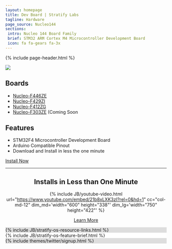 ```yaml
---
layout: homepage
title: Dev Board | Stratify Labs
tagline: Hardware
page_source: Nucleo144
sections:
 intro: Nucleo 144 Board Family
 brief: STM32 ARM Cortex M4 Microcontroller Development Board
 icon: fa fa-gears fa-3x
---
```


{% include page-header.html %}

<div class="container">
<div class="row header_row">
<div class="col-md-5">

<img class="post_image" src="{{ BASE_PATH }}/images/nucleo-f446ze.png" />


</div>

<div class="col-md-7">


<h2>Boards</h2>

<ul>
    <li><a href="https://github.com/StratifyLabs/Nucleo-F446ZE" target="_blank">Nucleo-F446ZE</a></li>
    <li><a href="https://github.com/StratifyLabs/Nucleo-F429ZI" target="_blank">Nucleo-F429ZI</a></li>
    <li><a href="https://github.com/StratifyLabs/Nucleo-F412ZG" target="_blank">Nucleo-F412ZG</a></li>
    <li><a href="https://github.com/StratifyLabs/Nucleo-F303ZE" target="_blank">Nucleo-F303ZE</a> (Coming Soon</li>
</ul>


<h2>Features</h2>

<ul>
<li>STM32F4 Microcontroller Development Board</li>
<li>Arduino Compatible Pinout</li>
<li>Download and Install in less the one minute</li>
</ul>

<a href="{{ BASE_URL }}/user%20guides/2018/02/10/Installing-StratifyOS-on-Nucleo-F446ZE/" class="btn btn-success btn-lg">Install Now</a>

</div>
</div>

<hr />
<center>
<h2>Installs in Less than One Minute</h2>

{% include JB/youtube-video.html
	url="https://www.youtube.com/embed/21b8xLXK3zI?rel=0&hd=1"
    cc="col-md-12"
	dim_md='width="600" height="338"'
	dim_lg='width="750" height="422"'
%}

<a href="{{ BASE_URL }}/user%20guides/2018/02/10/Installing-StratifyOS-on-Nucleo-F446ZE/" class="btn btn-success btn-lg">Learn More</a>
</center>

<p> </p>

</div>

<div style="background: #ddd; height: auto">
  {% include JB/stratify-os-resource-links.html %}
</div>

<div style="background: #fff; height: auto">
  {% include JB/stratify-os-feature-brief.html %}
</div>




<div style="background: #ddd;">
	<div class="container">
		{% include themes/twitter/signup.html %}
	</div>
</div>
